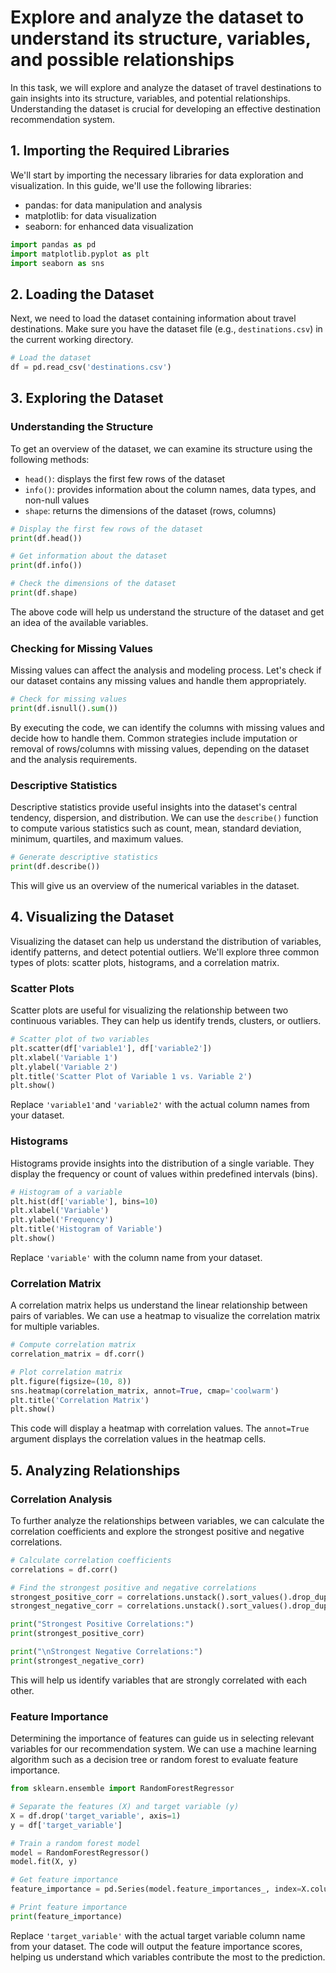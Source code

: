 
# Explore and analyze the dataset to understand its structure, variables, and possible relationships

In this task, we will explore and analyze the dataset of travel destinations to gain insights into its structure, variables, and potential relationships. Understanding the dataset is crucial for developing an effective destination recommendation system.

## 1. Importing the Required Libraries

We'll start by importing the necessary libraries for data exploration and visualization. In this guide, we'll use the following libraries:

- pandas: for data manipulation and analysis
- matplotlib: for data visualization
- seaborn: for enhanced data visualization

```python
import pandas as pd
import matplotlib.pyplot as plt
import seaborn as sns
```

## 2. Loading the Dataset

Next, we need to load the dataset containing information about travel destinations. Make sure you have the dataset file (e.g., `destinations.csv`) in the current working directory.

```python
# Load the dataset
df = pd.read_csv('destinations.csv')
```

## 3. Exploring the Dataset

### Understanding the Structure

To get an overview of the dataset, we can examine its structure using the following methods:

- `head()`: displays the first few rows of the dataset
- `info()`: provides information about the column names, data types, and non-null values
- `shape`: returns the dimensions of the dataset (rows, columns)

```python
# Display the first few rows of the dataset
print(df.head())

# Get information about the dataset
print(df.info())

# Check the dimensions of the dataset
print(df.shape)
```

The above code will help us understand the structure of the dataset and get an idea of the available variables.

### Checking for Missing Values

Missing values can affect the analysis and modeling process. Let's check if our dataset contains any missing values and handle them appropriately.

```python
# Check for missing values
print(df.isnull().sum())
```

By executing the code, we can identify the columns with missing values and decide how to handle them. Common strategies include imputation or removal of rows/columns with missing values, depending on the dataset and the analysis requirements.

### Descriptive Statistics

Descriptive statistics provide useful insights into the dataset's central tendency, dispersion, and distribution. We can use the `describe()` function to compute various statistics such as count, mean, standard deviation, minimum, quartiles, and maximum values.

```python
# Generate descriptive statistics
print(df.describe())
```

This will give us an overview of the numerical variables in the dataset.

## 4. Visualizing the Dataset

Visualizing the dataset can help us understand the distribution of variables, identify patterns, and detect potential outliers. We'll explore three common types of plots: scatter plots, histograms, and a correlation matrix.

### Scatter Plots

Scatter plots are useful for visualizing the relationship between two continuous variables. They can help us identify trends, clusters, or outliers.

```python
# Scatter plot of two variables
plt.scatter(df['variable1'], df['variable2'])
plt.xlabel('Variable 1')
plt.ylabel('Variable 2')
plt.title('Scatter Plot of Variable 1 vs. Variable 2')
plt.show()
```

Replace `'variable1'`and `'variable2'` with the actual column names from your dataset.

### Histograms

Histograms provide insights into the distribution of a single variable. They display the frequency or count of values within predefined intervals (bins).

```python
# Histogram of a variable
plt.hist(df['variable'], bins=10)
plt.xlabel('Variable')
plt.ylabel('Frequency')
plt.title('Histogram of Variable')
plt.show()
```

Replace `'variable'` with the column name from your dataset.

### Correlation Matrix

A correlation matrix helps us understand the linear relationship between pairs of variables. We can use a heatmap to visualize the correlation matrix for multiple variables.

```python
# Compute correlation matrix
correlation_matrix = df.corr()

# Plot correlation matrix
plt.figure(figsize=(10, 8))
sns.heatmap(correlation_matrix, annot=True, cmap='coolwarm')
plt.title('Correlation Matrix')
plt.show()
```

This code will display a heatmap with correlation values. The `annot=True` argument displays the correlation values in the heatmap cells.

## 5. Analyzing Relationships

### Correlation Analysis

To further analyze the relationships between variables, we can calculate the correlation coefficients and explore the strongest positive and negative correlations.

```python
# Calculate correlation coefficients
correlations = df.corr()

# Find the strongest positive and negative correlations
strongest_positive_corr = correlations.unstack().sort_values().drop_duplicates().tail(5)
strongest_negative_corr = correlations.unstack().sort_values().drop_duplicates().head(5)

print("Strongest Positive Correlations:")
print(strongest_positive_corr)

print("\nStrongest Negative Correlations:")
print(strongest_negative_corr)
```

This will help us identify variables that are strongly correlated with each other.

### Feature Importance

Determining the importance of features can guide us in selecting relevant variables for our recommendation system. We can use a machine learning algorithm such as a decision tree or random forest to evaluate feature importance.

```python
from sklearn.ensemble import RandomForestRegressor

# Separate the features (X) and target variable (y)
X = df.drop('target_variable', axis=1)
y = df['target_variable']

# Train a random forest model
model = RandomForestRegressor()
model.fit(X, y)

# Get feature importance
feature_importance = pd.Series(model.feature_importances_, index=X.columns).sort_values(ascending=False)

# Print feature importance
print(feature_importance)
```

Replace `'target_variable'` with the actual target variable column name from your dataset. The code will output the feature importance scores, helping us understand which variables contribute the most to the prediction.


